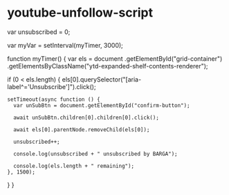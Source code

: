 # youtube-unfollow-script

var unsubscribed = 0;

var myVar = setInterval(myTimer, 3000);

function myTimer() {
  var els = document
    .getElementById("grid-container")
    .getElementsByClassName("ytd-expanded-shelf-contents-renderer");

  if (0 < els.length) {
    els[0].querySelector("[aria-label^='Unsubscribe']").click();

    setTimeout(async function () {
      var unSubBtn = document.getElementById("confirm-button");

      await unSubBtn.children[0].children[0].click();

      await els[0].parentNode.removeChild(els[0]);

      unsubscribed++;

      console.log(unsubscribed + " unsubscribed by BARGA");

      console.log(els.length + " remaining");
    }, 1500);
  }
}

